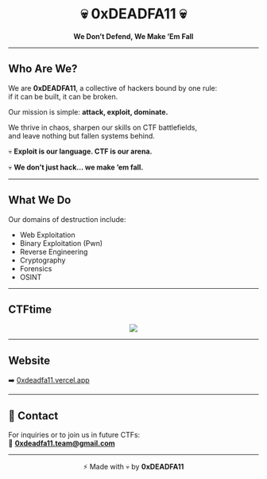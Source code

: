 
<h1 align="center">💀 0xDEADFA11 💀</h1>
<p align="center">
  <b>We Don’t Defend, We Make ’Em Fall</b> <br>
</p>

---

## Who Are We?


We are **0xDEADFA11**, a collective of hackers bound by one rule:  
if it can be built, it can be broken.  

Our mission is simple: **attack, exploit, dominate.**  

We thrive in chaos, sharpen our skills on CTF battlefields,  
and leave nothing but fallen systems behind.  

💀 **Exploit is our language. CTF is our arena.**


💀 **We don’t just hack… we make ’em fall.**

---

## What We Do
Our domains of destruction include:  
- Web Exploitation  
- Binary Exploitation (Pwn)  
- Reverse Engineering  
- Cryptography  
- Forensics  
- OSINT  

---

## CTFtime
<p align="center">
  <a href="https://ctftime.org/team/379715">
    <img src="https://img.shields.io/badge/CTFtime-0xDEADFA11-blue?style=for-the-badge&logo=ctftime" />
  </a>
</p>

---


## Website
➡️ [0xdeadfa11.vercel.app](https://0xdeadfa11.vercel.app/)

---

## 📧 Contact
For inquiries or to join us in future CTFs:  
📩 **0xdeadfa11.team@gmail.com**

---

<p align="center">⚡ Made with 💀 by <b>0xDEADFA11</b></p>
